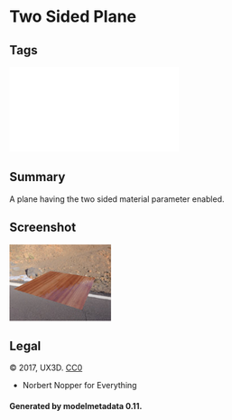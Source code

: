 # Two Sided Plane

## Tags

![sharable](../../README-sharable.md)

## Summary

A plane having the two sided material parameter enabled.

## Screenshot

![screenshot](screenshot/screenshot.jpg)

## Legal

&copy; 2017, UX3D. [CC0](https://creativecommons.org/publicdomain/zero/1.0/legalcode)

 - Norbert Nopper for Everything

#### Generated by modelmetadata 0.11.